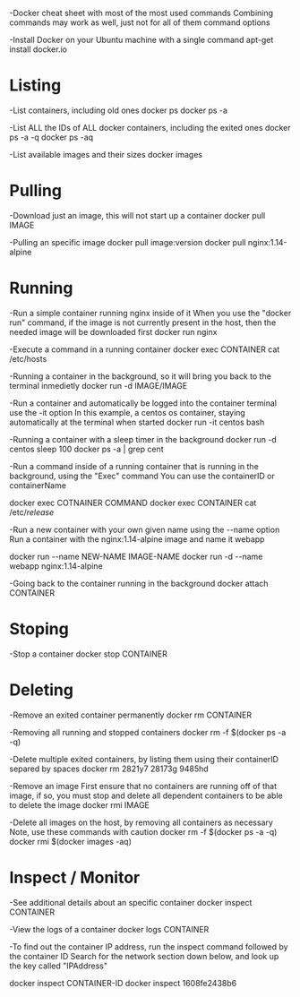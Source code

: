 -Docker cheat sheet with most of the most used commands
Combining commands may work as well, just not for all of them command options


-Install Docker on your Ubuntu machine with a single command
apt-get install docker.io

# Listing

-List containers, including old ones
docker ps
docker ps -a

-List ALL the IDs of ALL docker containers, including the exited ones
docker ps -a -q
docker ps -aq

-List available images and their sizes
docker images

# Pulling

-Download just an image, this will not start up a container
docker pull IMAGE

-Pulling an specific image
docker pull image:version
docker pull nginx:1.14-alpine


# Running

-Run a simple container running nginx inside of it
When you use the "docker run" command, if the image is not currently present in the host, then the needed image will be downloaded first
docker run nginx

-Execute a command in a running container
docker exec CONTAINER cat /etc/hosts

-Running a container in the background, so it will bring you back to the terminal inmedietly
docker run -d IMAGE/IMAGE

-Run a container and automatically be logged into the container terminal use the -it option
In this example, a centos os container, staying automatically at the terminal when started
docker run -it centos bash

-Running a container with a sleep timer in the background
docker run -d centos sleep 100
docker ps -a | grep cent

-Run a command inside of a running container that is running in the background, using the "Exec" command
You can use the containerID or containerName

docker exec COTNAINER COMMAND
docker exec CONTAINER cat /etc/*release*

-Run a new container with your own given name using the --name option
Run a container with the nginx:1.14-alpine image and name it webapp

docker run --name NEW-NAME IMAGE-NAME
docker run -d --name webapp nginx:1.14-alpine

-Going back to the container running in the background
docker attach CONTAINER


# Stoping

-Stop a container
docker stop CONTAINER


# Deleting

-Remove an exited container permanently
docker rm CONTAINER

-Removing all running and stopped containers
docker rm -f $(docker ps -a -q)

-Delete multiple exited containers, by listing them using their containerID separed by spaces
docker rm 2821y7 28173g 9485hd

-Remove an image
First ensure that no containers are running off of that image, if so, you must stop and delete all dependent containers to be able to delete the image
docker rmi IMAGE

-Delete all images on the host, by removing all containers as necessary
Note, use these commands with caution
docker rm -f $(docker ps -a -q)
docker rmi $(docker images -aq)


# Inspect / Monitor

-See additional details about an specific container
docker inspect CONTAINER

-View the logs of a container
docker logs CONTAINER

-To find out the container IP address, run the inspect command followed by the container ID
Search for the network section down below, and look up the key called "IPAddress"

docker inspect CONTAINER-ID
docker inspect 1608fe2438b6

